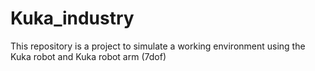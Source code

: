 # Kuka_industry
This repository is a project to simulate a working environment using the Kuka robot and Kuka robot arm (7dof)
